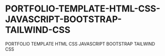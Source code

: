 # PORTFOLIO-TEMPLATE-HTML-CSS-JAVASCRIPT-BOOTSTRAP-TAILWIND-CSS
PORTFOLIO TEMPLATE HTML CSS JAVASCRIPT BOOTSTRAP TAILWIND CSS
